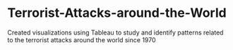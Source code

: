 # Terrorist-Attacks-around-the-World
Created visualizations using Tableau to study and identify patterns related to the terrorist attacks around the world since 1970
